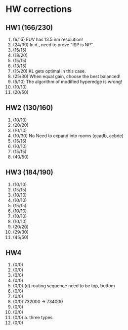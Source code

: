# HW corrections
## HW1 (166/230)
1. (6/15)
EUV has 13.5 nm resolution!
2. (24/30)
In d., need to prove "ISP is NP".
3. (15/15)
4. (18/20)
5. (15/15)
6. (13/15)
7. (15/20)
KL gets optimal in this case.
8. (25/30)
When equal gain, choose the best balanced!
9. (5/10)
The algorithm of modified hyperedge is wrong!
10. (10/10)
11. (20/50)
## HW2 (130/160)
1. (10/10)
2. (20/20)
3. (10/10)
4. (10/30)
No Need to expand into rooms (ecadb, acbde)
5. (15/15)
6. (10/10)
7. (15/15)
8. (40/50)
## HW3 (184/190)
1. (10/10)
2. (15/15)
3. (10/10)
4. (10/10)
5. (15/15)
6. (10/10)
7. (10/10)
8. (10/10)
9. (20/20)
10. (29/30)
11. (45/50)
## HW4 
1. (0/0)
2. (0/0)
3. (0/0)
4. (0/0)
5. (0/0)
(d) routing sequence need to be top, bottom
6. (0/0)
7. (0/0)
8. (0/0)
732000 -> 734000
9. (0/0)
10. (0/0)
11. (0/0)
a. three types
12. (0/0)
